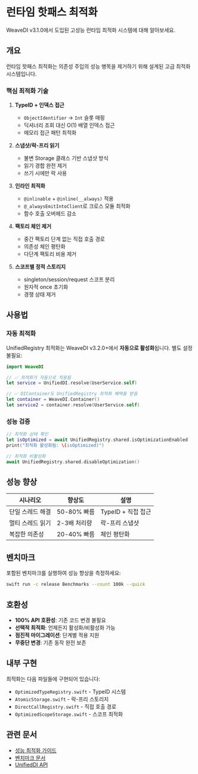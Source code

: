 # 런타임 핫패스 최적화

WeaveDI v3.1.0에서 도입된 고성능 런타임 최적화 시스템에 대해 알아보세요.

## 개요

런타임 핫패스 최적화는 의존성 주입의 성능 병목을 제거하기 위해 설계된 고급 최적화 시스템입니다.

### 핵심 최적화 기술

1. **TypeID + 인덱스 접근**
   - `ObjectIdentifier` → `Int` 슬롯 매핑
   - 딕셔너리 조회 대신 O(1) 배열 인덱스 접근
   - 메모리 접근 패턴 최적화

2. **스냅샷/락-프리 읽기**
   - 불변 Storage 클래스 기반 스냅샷 방식
   - 읽기 경합 완전 제거
   - 쓰기 시에만 락 사용

3. **인라인 최적화**
   - `@inlinable` + `@inline(__always)` 적용
   - `@_alwaysEmitIntoClient`로 크로스 모듈 최적화
   - 함수 호출 오버헤드 감소

4. **팩토리 체인 제거**
   - 중간 팩토리 단계 없는 직접 호출 경로
   - 의존성 체인 평탄화
   - 다단계 팩토리 비용 제거

5. **스코프별 정적 스토리지**
   - singleton/session/request 스코프 분리
   - 원자적 once 초기화
   - 경쟁 상태 제거

## 사용법

### 자동 최적화

UnifiedRegistry 최적화는 WeaveDI v3.2.0+에서 **자동으로 활성화**됩니다. 별도 설정 불필요:

```swift
import WeaveDI

// ✅ 최적화가 자동으로 적용됨
let service = UnifiedDI.resolve(UserService.self)

// ✅ DIContainer도 UnifiedRegistry 최적화 혜택을 받음
let container = WeaveDI.Container()
let service2 = container.resolve(UserService.self)
```

### 성능 검증

```swift
// 최적화 상태 확인
let isOptimized = await UnifiedRegistry.shared.isOptimizationEnabled
print("최적화 활성화됨: \(isOptimized)")

// 최적화 비활성화
await UnifiedRegistry.shared.disableOptimization()
```

## 성능 향상

| 시나리오 | 향상도 | 설명 |
|----------|--------|------|
| 단일 스레드 해결 | 50-80% 빠름 | TypeID + 직접 접근 |
| 멀티 스레드 읽기 | 2-3배 처리량 | 락-프리 스냅샷 |
| 복잡한 의존성 | 20-40% 빠름 | 체인 평탄화 |

## 벤치마크

포함된 벤치마크를 실행하여 성능 향상을 측정하세요:

```bash
swift run -c release Benchmarks --count 100k --quick
```

## 호환성

- **100% API 호환성**: 기존 코드 변경 불필요
- **선택적 최적화**: 언제든지 활성화/비활성화 가능
- **점진적 마이그레이션**: 단계별 적용 지원
- **무중단 변경**: 기존 동작 완전 보존

## 내부 구현

최적화는 다음 파일들에 구현되어 있습니다:

- `OptimizedTypeRegistry.swift` - TypeID 시스템
- `AtomicStorage.swift` - 락-프리 스토리지
- `DirectCallRegistry.swift` - 직접 호출 경로
- `OptimizedScopeStorage.swift` - 스코프 최적화

## 관련 문서

- [성능 최적화 가이드](/ko/guide/runtimeOptimization)
- [벤치마크 문서](/ko/guide/benchmarks)
- [UnifiedDI API](/ko/guide/unifiedDi)
